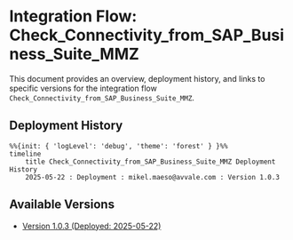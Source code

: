 # Integration Flow: Check_Connectivity_from_SAP_Business_Suite_MMZ

This document provides an overview, deployment history, and links to specific versions for the integration flow `Check_Connectivity_from_SAP_Business_Suite_MMZ`.

## Deployment History
<!-- DEPLOYMENT_TIMELINE_START -->
```mermaid
%%{init: { 'logLevel': 'debug', 'theme': 'forest' } }%%
timeline
    title Check_Connectivity_from_SAP_Business_Suite_MMZ Deployment History
    2025-05-22 : Deployment : mikel.maeso@avvale.com : Version 1.0.3
```
<!-- DEPLOYMENT_TIMELINE_END -->

## Available Versions
<!-- VERSION_LINKS_START -->
- [Version 1.0.3 (Deployed: 2025-05-22)](./1.0.3/readme.md)
<!-- VERSION_LINKS_END -->
